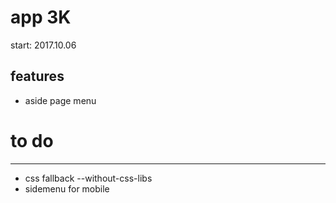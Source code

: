 # app 3K

start:  2017.10.06


## features

- aside page menu


# to do
------------------------------------------

- css fallback --without-css-libs
- sidemenu for mobile